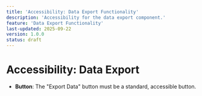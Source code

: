 ```yaml
---
title: 'Accessibility: Data Export Functionality'
description: 'Accessibility for the data export component.'
feature: 'Data Export Functionality'
last-updated: 2025-09-22
version: 1.0.0
status: draft
---
```


# Accessibility: Data Export

- **Button**: The "Export Data" button must be a standard, accessible button.
